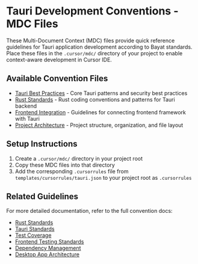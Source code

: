 # Tauri Development Conventions - MDC Files

These Multi-Document Context (MDC) files provide quick reference guidelines for Tauri application development according to Bayat standards. Place these files in the `.cursor/mdc/` directory of your project to enable context-aware development in Cursor IDE.

## Available Convention Files

- [Tauri Best Practices](tauri_best_practices.md) - Core Tauri patterns and security best practices
- [Rust Standards](rust_standards.md) - Rust coding conventions and patterns for Tauri backend
- [Frontend Integration](frontend_integration.md) - Guidelines for connecting frontend framework with Tauri
- [Project Architecture](project_architecture.md) - Project structure, organization, and file layout

## Setup Instructions

1. Create a `.cursor/mdc/` directory in your project root
2. Copy these MDC files into that directory
3. Add the corresponding `.cursorrules` file from `templates/cursorrules/tauri.json` to your project root as `.cursorrules`

## Related Guidelines

For more detailed documentation, refer to the full convention docs:

- [Rust Standards](../../../docs/languages/rust.md)
- [Tauri Standards](../../../docs/frameworks/tauri.md)
- [Test Coverage](../../../docs/quality/testing.md)
- [Frontend Testing Standards](../../../docs/quality/frontend-testing.md)
- [Dependency Management](../../../docs/dependencies/management.md)
- [Desktop App Architecture](../../../docs/architecture/desktop.md)
